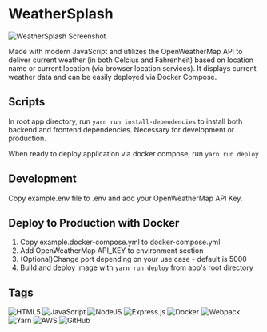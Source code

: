 # WeatherSplash

![WeatherSplash Screenshot](https://my-portfolio-screens.s3.ca-central-1.amazonaws.com/weathersplash/weathersplash-screen-lg.png)

Made with modern JavaScript and utilizes the OpenWeatherMap API to deliver current weather (in both Celcius and Fahrenheit) based on location name or current location (via browser location services). It displays current weather data and can be easily deployed via Docker Compose.

## Scripts

In root app directory, run `yarn run install-dependencies` to install both backend and frontend dependencies. Necessary for development or production.

When ready to deploy application via docker compose, run `yarn run deploy`

## Development

Copy example.env file to .env and add your OpenWeatherMap API Key.

## Deploy to Production with Docker

1. Copy example.docker-compose.yml to docker-compose.yml
2. Add OpenWeatherMap API_KEY to environment section
3. (Optional)Change port depending on your use case - default is 5000
4. Build and deploy image with `yarn run deploy` from app's root directory

## Tags

![HTML5](https://img.shields.io/badge/html5-%23E34F26.svg?style=for-the-badge&logo=html5&logoColor=white)
![JavaScript](https://img.shields.io/badge/javascript-%23323330.svg?style=for-the-badge&logo=javascript&logoColor=%23F7DF1E)
![NodeJS](https://img.shields.io/badge/node.js-6DA55F?style=for-the-badge&logo=node.js&logoColor=white)
![Express.js](https://img.shields.io/badge/express.js-%23404d59.svg?style=for-the-badge&logo=express&logoColor=%2361DAFB)
![Docker](https://img.shields.io/badge/docker-%230db7ed.svg?style=for-the-badge&logo=docker&logoColor=white)
![Webpack](https://img.shields.io/badge/webpack-%238DD6F9.svg?style=for-the-badge&logo=webpack&logoColor=black)
![Yarn](https://img.shields.io/badge/yarn-%232C8EBB.svg?style=for-the-badge&logo=yarn&logoColor=white)
![AWS](https://img.shields.io/badge/AWS-%23FF9900.svg?style=for-the-badge&logo=amazon-aws&logoColor=white)
![GitHub](https://img.shields.io/badge/github-%23121011.svg?style=for-the-badge&logo=github&logoColor=white)
